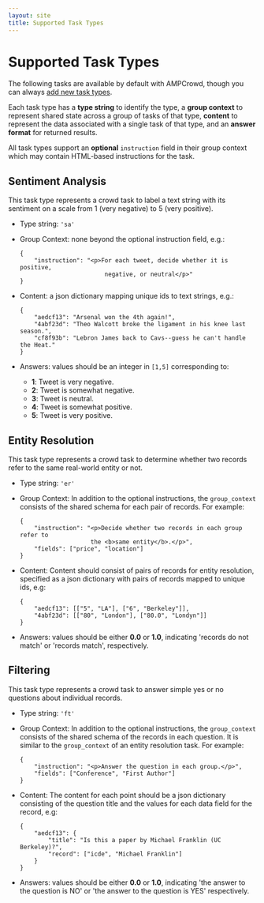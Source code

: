 ```yaml
---
layout: site
title: Supported Task Types
---
```


# Supported Task Types

The following tasks are available by default with AMPCrowd, though you can
always [add new task types](new_tasks.html).

Each task type has a **type string** to identify the type, a **group context**
to represent shared state across a group of tasks of that type, **content**
to represent the data associated with a single task of that type, and an
**answer format** for returned results.

All task types support an **optional** `instruction` field in their group
context which may contain HTML-based instructions for the task.

## Sentiment Analysis

This task type represents a crowd task to label a text string with its sentiment
on a scale from 1 (very negative) to 5 (very positive).

* Type string: `'sa'`

* Group Context: none beyond the optional instruction field, e.g.:

      {
          "instruction": "<p>For each tweet, decide whether it is positive,
                              negative, or neutral</p>"
      }

* Content: a json dictionary mapping unique ids to text strings, e.g.:

      {
          "aedcf13": "Arsenal won the 4th again!",
          "4abf23d": "Theo Walcott broke the ligament in his knee last season.",
          "cf8f93b": "Lebron James back to Cavs--guess he can't handle the Heat."
      }

* Answers: values should be an integer in `[1,5]` corresponding to:

  * **1**: Tweet is very negative.
  * **2**: Tweet is somewhat negative.
  * **3**: Tweet is neutral.
  * **4**: Tweet is somewhat positive.
  * **5**: Tweet is very positive.

## Entity Resolution

This task type represents a crowd task to determine whether two records refer to
the same real-world entity or not.

* Type string: `'er'`

* Group Context: In addition to the optional instructions, the `group_context`
  consists of the shared schema for each pair of records. For example:

      {
          "instruction": "<p>Decide whether two records in each group refer to
                          the <b>same entity</b>.</p>",
          "fields": ["price", "location"]
      }

* Content: Content should consist of pairs of records for entity resolution,
  specified as a json dictionary with pairs of records mapped to unique ids, e.g:

      {
          "aedcf13": [["5", "LA"], ["6", "Berkeley"]],
          "4abf23d": [["80", "London"], ["80.0", "Londyn"]]
      }

* Answers: values should be either **0.0** or **1.0**, indicating 'records do
  not match' or 'records match', respectively.

## Filtering

This task type represents a crowd task to answer simple yes or no questions
about individual records.

* Type string: `'ft'`

* Group Context: In addition to the optional instructions, the `group_context`
  consists of the shared schema of the records in each question. It is similar
  to the `group_context` of an entity resolution task. For example:

      {
          "instruction": "<p>Answer the question in each group.</p>",
          "fields": ["Conference", "First Author"]
      }

* Content: The content for each point should be a json dictionary consisting of
  the question title and the values for each data field for the record, e.g:

      {
          "aedcf13": {
              "title": "Is this a paper by Michael Franklin (UC Berkeley)?",
              "record": ["icde", "Michael Franklin"]
          }
      }

* Answers: values should be either **0.0** or **1.0**, indicating 'the answer to
  the question is NO' or 'the answer to the question is YES' respectively.
